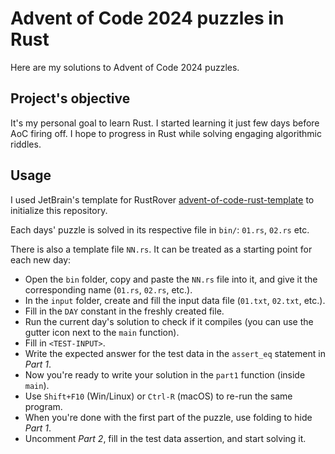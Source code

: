 # Advent of Code 2024 puzzles in Rust

Here are my solutions to Advent of Code 2024 puzzles.

## Project's objective

It's my personal goal to learn Rust. I started learning it just few days before AoC firing off.
I hope to progress in Rust while solving engaging algorithmic riddles.

## Usage
I used JetBrain's template for RustRover
[advent-of-code-rust-template](https://github.com/bravit/advent-of-code-rust-template)
to initialize this repository.

Each days' puzzle is solved in its respective file in `bin/`: `01.rs`, `02.rs` etc.

There is also a template file `NN.rs`. It can be treated as a starting point for each new day:
   - Open the `bin` folder, copy and paste the `NN.rs` file into it, and give it the corresponding name (`01.rs`, `02.rs`, etc.).
   - In the `input` folder, create and fill the input data file (`01.txt`, `02.txt`, etc.).
   - Fill in the `DAY` constant in the freshly created file.
   - Run the current day's solution to check if it compiles (you can use the gutter icon next to the `main` function).
   - Fill in `<TEST-INPUT>`.
   - Write the expected answer for the test data in the `assert_eq` statement in *Part 1*.
   - Now you're ready to write your solution in the `part1` function (inside `main`).
   - Use `Shift+F10` (Win/Linux) or `Ctrl-R` (macOS) to re-run the same program.
   - When you're done with the first part of the puzzle, use folding to hide *Part 1*.
   - Uncomment *Part 2*, fill in the test data assertion, and start solving it.
